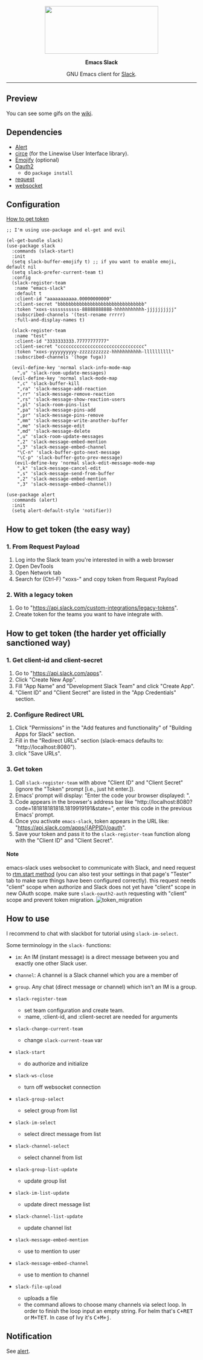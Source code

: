 <p align="center"><img src="https://raw.githubusercontent.com/yuya373/emacs-slack/assets/assets/slack-logo.svg?sanitize=true" width=300 height=126/></p>
<p align="center"><b>Emacs Slack</b></p>
<p align="center">GNU Emacs client for <a href="https://slack.com/">Slack</a>.</p>

---

## Preview

You can see some gifs on the [wiki](https://github.com/yuya373/emacs-slack/wiki/ScreenShots).

## Dependencies

- [Alert](https://github.com/jwiegley/alert)
- [circe](https://github.com/jorgenschaefer/circe) (for the Linewise User
  Interface library).
- [Emojify](https://github.com/iqbalansari/emacs-emojify) (optional)
- [Oauth2](https://github.com/emacsmirror/oauth2/blob/master/oauth2.el)
  - do `package install`
- [request](https://github.com/tkf/emacs-request)
- [websocket](https://github.com/ahyatt/emacs-websocket)

## Configuration

[How to get token](#how-to-get-token-the-easy-way)

```elisp
;; I'm using use-package and el-get and evil

(el-get-bundle slack)
(use-package slack
  :commands (slack-start)
  :init
  (setq slack-buffer-emojify t) ;; if you want to enable emoji, default nil
  (setq slack-prefer-current-team t)
  :config
  (slack-register-team
   :name "emacs-slack"
   :default t
   :client-id "aaaaaaaaaaa.00000000000"
   :client-secret "bbbbbbbbbbbbbbbbbbbbbbbbbbbbbbbb"
   :token "xoxs-sssssssssss-88888888888-hhhhhhhhhhh-jjjjjjjjjj"
   :subscribed-channels '(test-rename rrrrr)
   :full-and-display-names t)

  (slack-register-team
   :name "test"
   :client-id "3333333333.77777777777"
   :client-secret "cccccccccccccccccccccccccccccccc"
   :token "xoxs-yyyyyyyyyy-zzzzzzzzzzz-hhhhhhhhhhh-llllllllll"
   :subscribed-channels '(hoge fuga))

  (evil-define-key 'normal slack-info-mode-map
    ",u" 'slack-room-update-messages)
  (evil-define-key 'normal slack-mode-map
    ",c" 'slack-buffer-kill
    ",ra" 'slack-message-add-reaction
    ",rr" 'slack-message-remove-reaction
    ",rs" 'slack-message-show-reaction-users
    ",pl" 'slack-room-pins-list
    ",pa" 'slack-message-pins-add
    ",pr" 'slack-message-pins-remove
    ",mm" 'slack-message-write-another-buffer
    ",me" 'slack-message-edit
    ",md" 'slack-message-delete
    ",u" 'slack-room-update-messages
    ",2" 'slack-message-embed-mention
    ",3" 'slack-message-embed-channel
    "\C-n" 'slack-buffer-goto-next-message
    "\C-p" 'slack-buffer-goto-prev-message)
   (evil-define-key 'normal slack-edit-message-mode-map
    ",k" 'slack-message-cancel-edit
    ",s" 'slack-message-send-from-buffer
    ",2" 'slack-message-embed-mention
    ",3" 'slack-message-embed-channel))

(use-package alert
  :commands (alert)
  :init
  (setq alert-default-style 'notifier))

```

## How to get token (the easy way)

### 1. From Request Payload

 1. Log into the Slack team you're interested in with a web browser
 2. Open DevTools
 3. Open Network tab
 4. Search for (Ctrl-F) "xoxs-" and copy token from Request Payload

### 2. With a legacy token

1. Go to "https://api.slack.com/custom-integrations/legacy-tokens".
2. Create token for the teams you want to have integrate with.

## How to get token (the harder yet officially sanctioned way)

### 1. Get client-id and client-secret

1. Go to "https://api.slack.com/apps".
2. Click "Create New App".
3. Fill "App Name" and "Development Slack Team" and click "Create App".
4. "Client ID" and "Client Secret" are listed in the "App Credentials" section.

### 2. Configure Redirect URL

1. Click "Permissions" in the "Add features and functionality" of "Building Apps for Slack" section.
2. Fill in the "Redirect URLs" section (slack-emacs defaults to: "http://localhost:8080").
3. click "Save URLs".

### 3. Get token

1. Call `slack-register-team` with above "Client ID" and "Client Secret" (ignore the "Token" prompt [i.e., just hit enter.]).
2. Emacs' prompt will display: "Enter the code your browser displayed: ".
3. Code appears in the browser's address bar like "http://localhost:8080?code=181818181818.1819919191&state=", enter this code in the previous Emacs' prompt.
4. Once you activate `emacs-slack`, token appears in the URL like: "https://api.slack.com/apps/{APPID}/oauth".
5. Save your token and pass it to the `slack-register-team` function along with the "Client ID" and "Client Secret".

#### Note

emacs-slack uses websocket to communicate with Slack, and need request to [rtm.start method](https://api.slack.com/methods/rtm.start) (you can also test your settings in that page's "Tester" tab to make sure things have been configured correctly).
this request needs "client" scope when authorize and Slack does not yet have "client" scope in new OAuth scope.
make sure `slack-oauth2-auth` requesting with "client" scope and prevent token migration.
![token_migration](https://github.com/yuya373/emacs-slack/wiki/images/token_migration.png)


## How to use

I recommend to chat with slackbot for tutorial using `slack-im-select`.

Some terminology in the `slack-` functions:
- `im`: An IM (instant message) is a direct message between you and exactly one other Slack user.
- `channel`: A channel is a Slack channel which you are a member of
- `group`. Any chat (direct message or channel) which isn't an IM is a group.

- `slack-register-team`
  - set team configuration and create team.
  - :name, :client-id, and :client-secret are needed for arguments
- `slack-change-current-team`
  - change `slack-current-team` var
- `slack-start`
  - do authorize and initialize
- `slack-ws-close`
  - turn off websocket connection
- `slack-group-select`
  - select group from list
- `slack-im-select`
  - select direct message from list
- `slack-channel-select`
  - select channel from list
- `slack-group-list-update`
  - update group list
- `slack-im-list-update`
  - update direct message list
- `slack-channel-list-update`
  - update channel list
- `slack-message-embed-mention`
  - use to mention to user
- `slack-message-embed-channel`
  - use to mention to channel
- `slack-file-upload`
  - uploads a file
  - the command allows to choose many channels via select loop. In order to finish the loop input an empty string. For helm that's <kbd>C+RET</kbd> or <kbd>M+TET</kbd>. In case of Ivy it's <kbd>C+M+j</kbd>.

## Notification

See [alert](https://github.com/jwiegley/alert).
